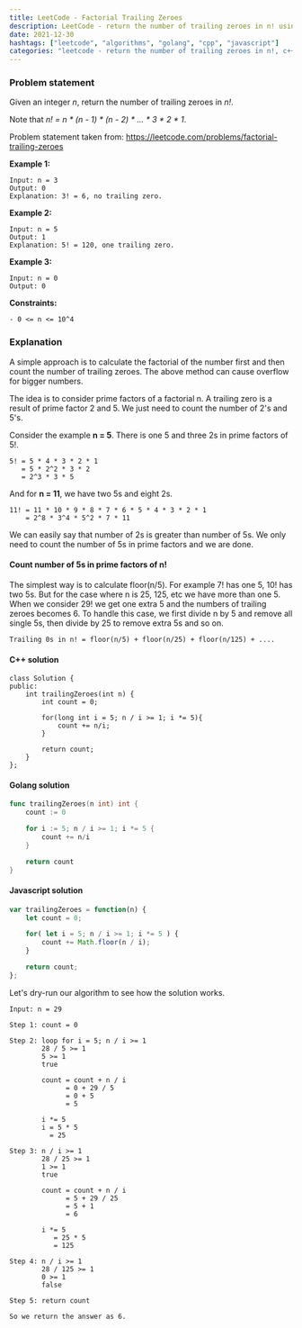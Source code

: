 ```yaml
---
title: LeetCode - Factorial Trailing Zeroes
description: LeetCode - return the number of trailing zeroes in n! using C++, Golang and Javascript.
date: 2021-12-30
hashtags: ["leetcode", "algorithms", "golang", "cpp", "javascript"]
categories: "leetcode - return the number of trailing zeroes in n!, c++, golang, javascript"
---
```


### Problem statement

Given an integer *n*, return the number of trailing zeroes in *n!*.

Note that *n! = n * (n - 1) * (n - 2) * ... * 3 * 2 * 1*.

Problem statement taken from: <a href='https://leetcode.com/problems/factorial-trailing-zeroes' target='_blank'>https://leetcode.com/problems/factorial-trailing-zeroes</a>

**Example 1:**

```
Input: n = 3
Output: 0
Explanation: 3! = 6, no trailing zero.
```

**Example 2:**

```
Input: n = 5
Output: 1
Explanation: 5! = 120, one trailing zero.
```

**Example 3:**

```
Input: n = 0
Output: 0
```

**Constraints:**

```
- 0 <= n <= 10^4
```

### Explanation

A simple approach is to calculate the factorial of the number first and
then count the number of trailing zeroes. The above method can cause
overflow for bigger numbers.

The idea is to consider prime factors of a factorial n. A trailing zero is
a result of prime factor 2 and 5. We just need to count the number of 2's and
5's.

Consider the example **n = 5**. There is one 5 and three 2s in prime factors of 5!.

```
5! = 5 * 4 * 3 * 2 * 1
   = 5 * 2^2 * 3 * 2
   = 2^3 * 3 * 5
```

And for **n = 11**, we have two 5s and eight 2s.

```
11! = 11 * 10 * 9 * 8 * 7 * 6 * 5 * 4 * 3 * 2 * 1
    = 2^8 * 3^4 * 5^2 * 7 * 11
```

We can easily say that number of 2s is greater than number of 5s. We only need to count
the number of 5s in prime factors and we are done.

#### Count number of 5s in prime factors of n!

The simplest way is to calculate floor(n/5).
For example 7! has one 5, 10! has two 5s.
But for the case where n is 25, 125, etc we have more than one 5.
When we consider 29! we get one extra 5 and the numbers of trailing zeroes becomes 6.
To handle this case, we first divide n by 5 and remove all single 5s,
then divide by 25 to remove extra 5s and so on.

```
Trailing 0s in n! = floor(n/5) + floor(n/25) + floor(n/125) + ....
```

#### C++ solution

```
class Solution {
public:
    int trailingZeroes(int n) {
        int count = 0;

        for(long int i = 5; n / i >= 1; i *= 5){
            count += n/i;
        }

        return count;
    }
};
```

#### Golang solution

```go
func trailingZeroes(n int) int {
    count := 0

    for i := 5; n / i >= 1; i *= 5 {
        count += n/i
    }

    return count
}
```

#### Javascript solution

```javascript
var trailingZeroes = function(n) {
    let count = 0;

    for( let i = 5; n / i >= 1; i *= 5 ) {
        count += Math.floor(n / i);
    }

    return count;
};
```

Let's dry-run our algorithm to see how the solution works.

```
Input: n = 29

Step 1: count = 0

Step 2: loop for i = 5; n / i >= 1
        28 / 5 >= 1
        5 >= 1
        true

        count = count + n / i
              = 0 + 29 / 5
              = 0 + 5
              = 5

        i *= 5
        i = 5 * 5
          = 25

Step 3: n / i >= 1
        28 / 25 >= 1
        1 >= 1
        true

        count = count + n / i
              = 5 + 29 / 25
              = 5 + 1
              = 6

        i *= 5
           = 25 * 5
           = 125

Step 4: n / i >= 1
        28 / 125 >= 1
        0 >= 1
        false

Step 5: return count

So we return the answer as 6.
```
